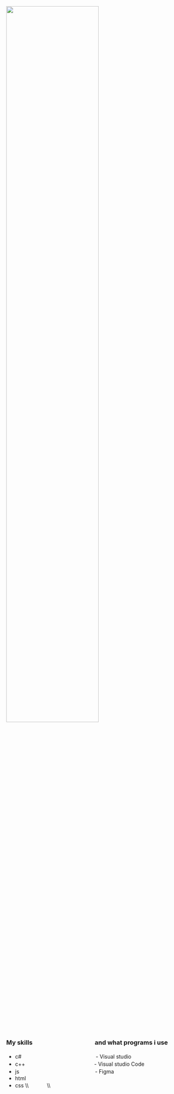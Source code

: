 <img src="https://cdnb.artstation.com/p/assets/images/images/035/019/793/original/tima-baish-wellcum.gif?1613903332" width="70%">

### My skills  ᅠ     　  ᅠ     　  ᅠ     　and what programs i use
- c#  ᅠ     　  ᅠ     　  ᅠ     　  ᅠ     　 - Visual studio
- c++   ᅠ     　  ᅠ     　  ᅠ     　  ᅠ      - Visual studio Code
- js   ᅠ     　  ᅠ     　  ᅠ     　  ᅠ     　 - Figma
- html
- css
\\\  ᅠ     　\\\

&#8195; &#8195; &#8195; &#8195; &#8195; &#8195; &#8195; &#8195; &#8195; &#8195; &#8195; &#8195; 





